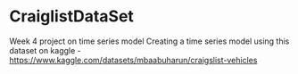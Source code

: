# CraiglistDataSet

Week 4 project on time series model
Creating a time series model using this dataset on kaggle - https://www.kaggle.com/datasets/mbaabuharun/craigslist-vehicles

